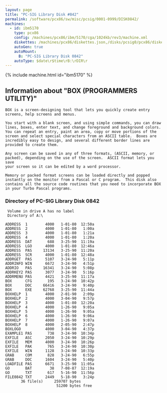 ```yaml
---
layout: page
title: "PC-SIG Library Disk #842"
permalink: /software/pcx86/sw/misc/pcsig/0001-0999/DISK0842/
machines:
  - id: ibm5170
    type: pcx86
    config: /machines/pcx86/ibm/5170/cga/1024kb/rev3/machine.xml
    diskettes: /machines/pcx86/diskettes.json,/disks/pcsig0/pcx86/diskettes.json
    autoGen: true
    autoMount:
      B: "PC-SIG Library Disk 0842"
    autoType: $date\r$time\rB:\rDIR\r
---
```


{% include machine.html id="ibm5170" %}

## Information about "BOX (PROGRAMMERS UTILITY)"

    BOX is a screen-designing tool that lets you quickly create entry
    screens, help screens and menus.
    
    You start with a blank screen, and using simple commands, you can draw
    lines, boxes, enter text, and change foreground and background colors.
    You can repeat an entry, paint an area, copy or move portions of the
    screen and select special characters from an ASCII table.  Boxes are
    incredibly easy to design, and several different border lines are
    provided to create them.
    
    Any screen can be saved in any of three formats, (ASCII, memory, or
    packed), depending on the use of the screen.  ASCII format lets you save
    your screen so it can be edited by a word processor.
    
    Memory or packed format screens can be loaded directly and popped
    instantly on the monitor from a Pascal or C program.  This disk also
    contains all the source code routines that you need to incorporate BOX
    in your Turbo Pascal programs.

### Directory of PC-SIG Library Disk 0842

     Volume in drive A has no label
     Directory of A:\

    ADDRESS  1        4000   1-01-80  12:50a
    ADDRESS  2        4000   1-01-80   1:00a
    ADDRESS  3        4000   1-01-80   1:21a
    ADDRESS  4        4000   1-01-80   1:20a
    ADDRESS  DAT       688   3-25-90  11:19a
    ADDRESS  LGO      4000   1-01-80  12:46a
    ADDRESS  PAS     13134   3-25-90  11:20a
    ADDRESS  SCR      4000   1-01-80  12:48a
    ADDRGET  PAS      5107   3-24-90   5:11p
    ADDRINFO WIN      6672   3-24-90   4:51p
    ADDRIO   PAS     16341   3-24-90   5:08p
    ADDRKEY2 PAS      3077   3-24-90   5:16p
    ADDRMENU PAS      4421   3-25-90  11:17a
    BOX      CFG       195   3-24-90  10:42p
    BOX      DOC     66416   3-24-90   9:40p
    BOX      EXE     62768   3-25-90  11:44a
    BOXHELP  1        4000   2-01-90   2:09p
    BOXHELP  2        4000   3-04-90   9:57p
    BOXHELP  3        4000   1-01-80  12:20a
    BOXHELP  4        4000   1-26-90   9:05a
    BOXHELP  5        4000   1-26-90   9:05a
    BOXHELP  6        4000   1-26-90   9:06a
    BOXHELP  7        4000   1-26-90   9:07a
    BOXHELP  8        4000   2-05-90   2:47p
    BOXLOGO           4000   3-04-90   4:37p
    EXAMPLE1 PAS       738   3-24-90  10:34p
    EXFILE   ASC      2050   3-24-90  10:29p
    EXFILE   MEM      4000   3-24-90  10:26p
    EXFILE   PAK       765   3-24-90  10:30p
    EXFILE   WIN      1128   3-24-90  10:33p
    GRAB     COM       828   3-24-90   6:55p
    GRAB     DOC      1604   3-24-90   5:40p
    LOADFILE PAS      6671   3-25-90  11:05a
    GO       BAT        38   7-08-87  12:19a
    GO       TXT       617   5-16-90  11:56p
    FILE0842 TXT      2449   5-18-90   3:24p
           36 file(s)     259707 bytes
                           51200 bytes free

